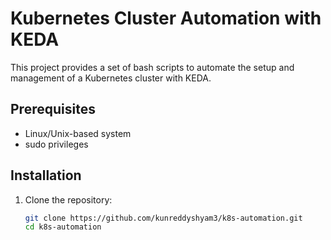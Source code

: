 # Kubernetes Cluster Automation with KEDA

This project provides a set of bash scripts to automate the setup and management of a Kubernetes cluster with KEDA.

## Prerequisites
- Linux/Unix-based system
- sudo privileges

## Installation

1. Clone the repository:
   ```bash
   git clone https://github.com/kunreddyshyam3/k8s-automation.git
   cd k8s-automation
